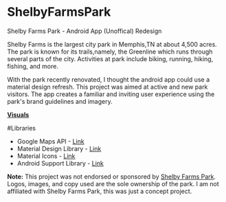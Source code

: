 # ShelbyFarmsPark
Shelby Farms Park - Android App (Unoffical) Redesign

Shelby Farms is the largest city park in Memphis,TN at about 4,500 acres. The park is known for its trails,namely, the Greenline which runs through several parts of the city. Activities at park include biking, running, hiking, fishing, and more.

With the park recently renovated, I thought the android app could use a material design refresh. This project was aimed at active and new park visitors. The app creates a familiar and inviting user experience using the park's brand guidelines and imagery.

**[Visuals](https://www.behance.net/gallery/62852293/Shelby-Farms-Park-App-Redesign)**

#Libraries
* Google Maps API - [Link](https://developers.google.com/maps/documentation/android-api/)
* Material Design Library - [Link](http://www.android-developers.blogspot.com/2015/05/android-design-support-library.html)
* Material Icons - [Link](https://design.google.com/icons) 
* Android Support Library - [Link](http://developer.android.com/tools/support-library/index.html) 


**Note:** This project was not endorsed or sponsored by [Shelby Farms Park](http://www.shelbyfarmspark.org/). Logos, images, and copy used are the sole ownership of the park. I am not affiliated with Shelby Farms Park, this was just a concept project.


